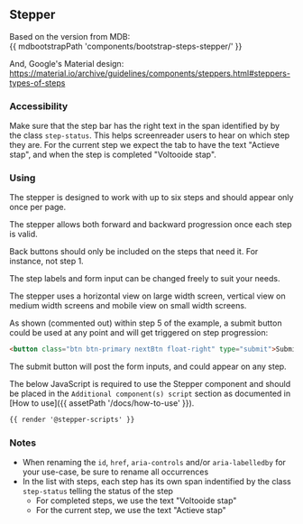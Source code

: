 ## Stepper

Based on the version from MDB:<br />
{{ mdbootstrapPath 'components/bootstrap-steps-stepper/' }}

And, Google's Material design:<br />
https://material.io/archive/guidelines/components/steppers.html#steppers-types-of-steps

### Accessibility

Make sure that the step bar has the right text in the span identified by by the class `step-status`. This helps screenreader users to hear on which step they are.
For the current step we expect the tab to have the text "Actieve stap", and when the step is completed "Voltooide stap".

### Using

The stepper is designed to work with up to six steps and should appear only once per page.

The stepper allows both forward and backward progression once each step is valid.

Back buttons should only be included on the steps that need it. For instance, not step 1.

The step labels and form input can be changed freely to suit your needs.

The stepper uses a horizontal view on large width screen, vertical view on medium width screens and mobile view on small width screens.

As shown (commented out) within step 5 of the example, a submit button could be used at any point and will get triggered on step progression:
```html
<button class="btn btn-primary nextBtn float-right" type="submit">Submit</button>
```
The submit button will post the form inputs, and could appear on any step.

The below JavaScript is required to use the Stepper component and should be placed in the `Additional component(s) script` section as documented in [How to use]({{ assetPath '/docs/how-to-use' }}).

```html
{{ render '@stepper-scripts' }}
```

### Notes

* When renaming the `id`, `href`, `aria-controls` and/or `aria-labelledby` for your use-case, be sure to rename all occurrences
* In the list with steps, each step has its own span indentified by the class `step-status` telling the status of the step
  * For completed steps, we use the text "Voltooide stap"
  * For the current step, we use the text "Actieve stap"
